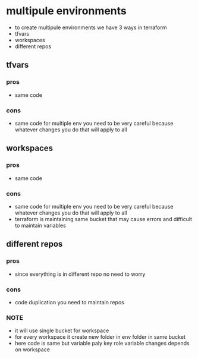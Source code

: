 # multipule environments
* to create multipule environments we have 3 ways in terraform
* tfvars
* workspaces
* different repos

## tfvars
### pros
* same code
### cons
* same code for multiple env you need to be very careful because whatever changes you do that will apply to all

## workspaces
### pros
* same code
### cons
* same code for multiple env you need to be very careful because whatever changes you do that will apply to all
* terraform is maintaining same bucket that may cause errors and difficult to maintain variables

## different repos
### pros
* since everything is in different repo no need to worry
### cons
* code duplication you need to maintain repos 

### NOTE
* it will use single bucket for workspace
* for every workspace it create new folder in env folder in same bucket
* here code is same but variable paly key role variable changes depends on workspace


